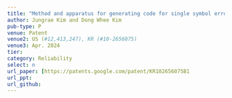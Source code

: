 ```yaml
---
title: "Method and apparatus for generating code for single symbol error correction and double bit error correction"
author: Jungrae Kim and Dong Whee Kim
pub-type: P
venue: Patent
venue2: US (#12,413,247), KR (#10-2656075)
venue3: Apr. 2024
tier: 
category: Reliability
select: n
url_paper: [https://patents.google.com/patent/KR102656075B1
url_ppt:
url_github:
---
```

